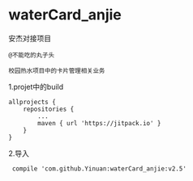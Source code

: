 # waterCard_anjie

安杰对接项目

    @不能吃的丸子头
    
    校园热水项目中的卡片管理相关业务
    
1.projet中的build

  	allprojects {
		repositories {
			...
			maven { url 'https://jitpack.io' }
		}
	}
 
 2.导入
 
     compile 'com.github.Yinuan:waterCard_anjie:v2.5'

  
